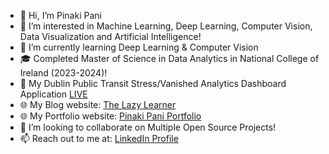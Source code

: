- 👋 Hi, I’m Pinaki Pani
- 👀 I’m interested in Machine Learning, Deep Learning, Computer Vision, Data Visualization and Artificial Intelligence! 
- 🌱 I’m currently learning Deep Learning & Computer Vision
- 🎓 Completed Master of Science in Data Analytics in National College of Ireland (2023-2024)!
- 🚌 My Dublin Public Transit Stress/Vanished Analytics Dashboard Application [LIVE](https://akii0-dublin-stress-analysis.hf.space/)
- 🌐 My Blog website: [The Lazy Learner](https://thelazylearner.netlify.app/)
- 🌐 My Portfolio website: [Pinaki Pani Portfolio](https://mkumarpani.wixsite.com/pinakipani)
- 💞️ I’m looking to collaborate on Multiple Open Source Projects!
- 📫 Reach out to me at: [LinkedIn Profile](https://www.linkedin.com/in/pinaki-pani/)

<!---
PRPRIESLER/PRPRIESLER is a ✨ special ✨ repository because its `README.md` (this file) appears on your GitHub profile.
You can click the Preview link to take a look at your changes.
--->
